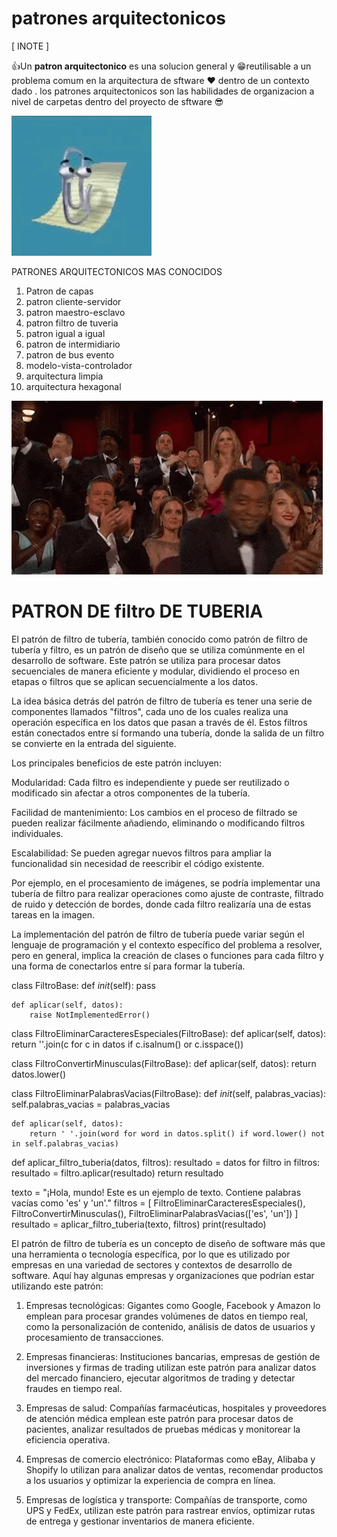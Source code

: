  # patrones arquitectonicos
 [ INOTE ]
 
 👍Un  **patron arquitectonico** es una solucion general y 😁reutilisable a un problema comum en la arquitectura de sftware ❤️
 dentro de un contexto dado . los patrones arquitectonicos son las habilidades de organizacion a nivel de carpetas dentro del proyecto de sftware 😎
 
![alt text](image.png)

PATRONES ARQUITECTONICOS MAS CONOCIDOS

 1. Patron de capas
 2. patron cliente-servidor
 3. patron maestro-esclavo 
 4. patron filtro de tuveria
 5. patron igual a igual
 6. patron de intermidiario
 7. patron de bus evento
 8. modelo-vista-controlador
 9. arquitectura limpia
 10. arquitectura hexagonal
 
  ![alt text](image-1.png)  

# PATRON DE filtro DE TUBERIA


 El patrón de filtro de tubería, también conocido como patrón de filtro de tubería y filtro, es un patrón de diseño que se utiliza comúnmente en el desarrollo de software. Este patrón se utiliza para procesar datos secuenciales de manera eficiente y modular, dividiendo el proceso en etapas o filtros que se aplican secuencialmente a los datos.

La idea básica detrás del patrón de filtro de tubería es tener una serie de componentes llamados "filtros", cada uno de los cuales realiza una operación específica en los datos que pasan a través de él. Estos filtros están conectados entre sí formando una tubería, donde la salida de un filtro se convierte en la entrada del siguiente.

Los principales beneficios de este patrón incluyen:

Modularidad: Cada filtro es independiente y puede ser reutilizado o modificado sin afectar a otros componentes de la tubería.

Facilidad de mantenimiento: Los cambios en el proceso de filtrado se pueden realizar fácilmente añadiendo, eliminando o modificando filtros individuales.

Escalabilidad: Se pueden agregar nuevos filtros para ampliar la funcionalidad sin necesidad de reescribir el código existente.

Por ejemplo, en el procesamiento de imágenes, se podría implementar una tubería de filtro para realizar operaciones como ajuste de contraste, filtrado de ruido y detección de bordes, donde cada filtro realizaría una de estas tareas en la imagen.

La implementación del patrón de filtro de tubería puede variar según el lenguaje de programación y el contexto específico del problema a resolver, pero en general, implica la creación de clases o funciones para cada filtro y una forma de conectarlos entre sí para formar la tubería.



class FiltroBase:
    def _init_(self):
        pass
    
    def aplicar(self, datos):
        raise NotImplementedError()

class FiltroEliminarCaracteresEspeciales(FiltroBase):
    def aplicar(self, datos):
        return ''.join(c for c in datos if c.isalnum() or c.isspace())

class FiltroConvertirMinusculas(FiltroBase):
    def aplicar(self, datos):
        return datos.lower()

class FiltroEliminarPalabrasVacias(FiltroBase):
    def _init_(self, palabras_vacias):
        self.palabras_vacias = palabras_vacias
    
    def aplicar(self, datos):
        return ' '.join(word for word in datos.split() if word.lower() not in self.palabras_vacias)

def aplicar_filtro_tuberia(datos, filtros):
    resultado = datos
    for filtro in filtros:
        resultado = filtro.aplicar(resultado)
    return resultado

texto = "¡Hola, mundo! Este es un ejemplo de texto. Contiene palabras vacías como 'es' y 'un'."
filtros = [
    FiltroEliminarCaracteresEspeciales(),
    FiltroConvertirMinusculas(),
    FiltroEliminarPalabrasVacias(['es', 'un'])
]
resultado = aplicar_filtro_tuberia(texto, filtros)
print(resultado)




El patrón de filtro de tubería es un concepto de diseño de software más que una herramienta o tecnología específica, por lo que es utilizado por empresas en una variedad de sectores y contextos de desarrollo de software. Aquí hay algunas empresas y organizaciones que podrían estar utilizando este patrón:

1. Empresas tecnológicas: Gigantes como Google, Facebook y Amazon lo emplean para procesar grandes volúmenes de datos en tiempo real, como la personalización de contenido, análisis de datos de usuarios y procesamiento de transacciones.

2. Empresas financieras: Instituciones bancarias, empresas de gestión de inversiones y firmas de trading utilizan este patrón para analizar datos del mercado financiero, ejecutar algoritmos de trading y detectar fraudes en tiempo real.

3. Empresas de salud: Compañías farmacéuticas, hospitales y proveedores de atención médica emplean este patrón para procesar datos de pacientes, analizar resultados de pruebas médicas y monitorear la eficiencia operativa.

4. Empresas de comercio electrónico: Plataformas como eBay, Alibaba y Shopify lo utilizan para analizar datos de ventas, recomendar productos a los usuarios y optimizar la experiencia de compra en línea.

5. Empresas de logística y transporte: Compañías de transporte, como UPS y FedEx, utilizan este patrón para rastrear envíos, optimizar rutas de entrega y gestionar inventarios de manera eficiente.